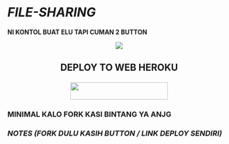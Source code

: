 # ***FILE-SHARING***
**NI KONTOL BUAT ELU TAPI CUMAN 2 BUTTON**

<p align="center">
  <img src="https://telegra.ph/file/0be7f54e3cfb5234102c6.jpg">
</p>

## <p align="center">DEPLOY TO WEB HEROKU</p>
<p align="center"><a href="https://heroku.com/deploy?template=https://github.com/supermanbot12/File-Sharing-4subsss">
  <img src="https://img.shields.io/badge/Deploy%20To%20Web-yellow?style=flat&logo=heroku" width="220" height="38.45" /></a></p>

### **MINIMAL KALO FORK KASI BINTANG YA ANJG**

### ***NOTES (FORK DULU KASIH BUTTON / LINK DEPLOY SENDIRI)***

